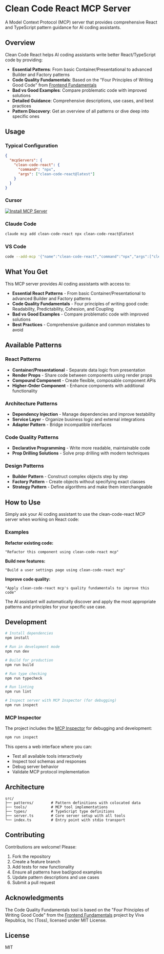 # Clean Code React MCP Server

A Model Context Protocol (MCP) server that provides comprehensive React and TypeScript pattern guidance for AI coding assistants.

## Overview

Clean Code React helps AI coding assistants write better React/TypeScript code by providing:

- **Essential Patterns**: From basic Container/Presentational to advanced Builder and Factory patterns
- **Code Quality Fundamentals**: Based on the "Four Principles of Writing Good Code" from [Frontend Fundamentals](https://frontend-fundamentals.com/code-quality/en/code/)
- **Bad vs Good Examples**: Compare problematic code with improved solutions
- **Detailed Guidance**: Comprehensive descriptions, use cases, and best practices
- **Pattern Discovery**: Get an overview of all patterns or dive deep into specific ones

## Usage

### Typical Configuration

```json
{
  "mcpServers": {
    "clean-code-react": {
      "command": "npx",
      "args": ["clean-code-react@latest"]
    }
  }
}
```

### Cursor

[![Install MCP Server](https://cursor.com/deeplink/mcp-install-dark.svg)](https://cursor.com/install-mcp?name=clean-code-react&config=eyJjb21tYW5kIjoibnB4IGNsZWFuLWNvZGUtcmVhY3RAbGF0ZXN0In0%3D)

### Claude Code

```bash
claude mcp add clean-code-react npx clean-code-react@latest
```

### VS Code

```bash
code --add-mcp '{"name":"clean-code-react","command":"npx","args":["clean-code-react@latest"]}'
```

## What You Get

This MCP server provides AI coding assistants with access to:

- **Essential React Patterns** - From basic Container/Presentational to advanced Builder and Factory patterns
- **Code Quality Fundamentals** - Four principles of writing good code: Readability, Predictability, Cohesion, and Coupling
- **Bad vs Good Examples** - Compare problematic code with improved solutions
- **Best Practices** - Comprehensive guidance and common mistakes to avoid

## Available Patterns

### React Patterns

- **Container/Presentational** - Separate data logic from presentation
- **Render Props** - Share code between components using render props
- **Compound Component** - Create flexible, composable component APIs
- **Higher-Order Component** - Enhance components with additional functionality

### Architecture Patterns

- **Dependency Injection** - Manage dependencies and improve testability
- **Service Layer** - Organize business logic and external integrations
- **Adapter Pattern** - Bridge incompatible interfaces

### Code Quality Patterns

- **Declarative Programming** - Write more readable, maintainable code
- **Prop Drilling Solutions** - Solve prop drilling with modern techniques

### Design Patterns

- **Builder Pattern** - Construct complex objects step by step
- **Factory Pattern** - Create objects without specifying exact classes
- **Strategy Pattern** - Define algorithms and make them interchangeable

## How to Use

Simply ask your AI coding assistant to use the clean-code-react MCP server when working on React code:

### Examples

**Refactor existing code:**

```text
"Refactor this component using clean-code-react mcp"
```

**Build new features:**

```text
"Build a user settings page using clean-code-react mcp"
```

**Improve code quality:**

```text
"Apply clean-code-react mcp's quality fundamentals to improve this code"
```

The AI assistant will automatically discover and apply the most appropriate patterns and principles for your specific use case.

## Development

```bash
# Install dependencies
npm install

# Run in development mode
npm run dev

# Build for production
npm run build

# Run type checking
npm run typecheck

# Run linting
npm run lint

# Inspect server with MCP Inspector (for debugging)
npm run inspect
```

### MCP Inspector

The project includes the [MCP Inspector](https://github.com/modelcontextprotocol/inspector) for debugging and development:

```bash
npm run inspect
```

This opens a web interface where you can:

- Test all available tools interactively
- Inspect tool schemas and responses
- Debug server behavior
- Validate MCP protocol implementation

## Architecture

```text
src/
├── patterns/        # Pattern definitions with colocated data
├── tools/           # MCP tool implementations
├── types/           # TypeScript type definitions
├── server.ts        # Core server setup with all tools
└── index.ts         # Entry point with stdio transport
```

## Contributing

Contributions are welcome! Please:

1. Fork the repository
2. Create a feature branch
3. Add tests for new functionality
4. Ensure all patterns have bad/good examples
5. Update pattern descriptions and use cases
6. Submit a pull request

## Acknowledgments

The Code Quality Fundamentals tool is based on the "Four Principles of Writing Good Code" from the [Frontend Fundamentals](https://frontend-fundamentals.com/code-quality/en/code/) project by Viva Republica, Inc (Toss), licensed under MIT License.

## License

MIT
